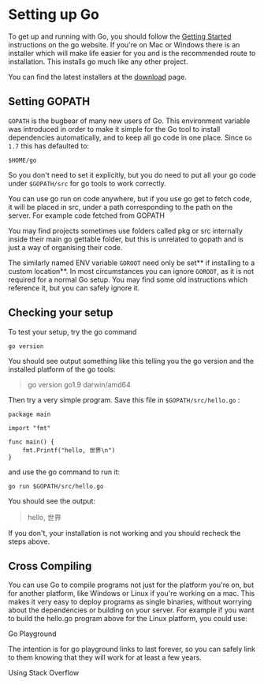 # Setting up Go

To get up and running with Go, you should follow the [Getting Started](https://golang.org/doc/install) instructions on the go website. If you're on Mac or Windows there is an installer which will make life easier for you and is the recommended route to installation. This installs go much like any other project.

You can find the latest installers at the [download](https://golang.org/dl/) page.

## Setting GOPATH

`GOPATH`  is the bugbear of many new users of Go. This environment variable was introduced in order to make it simple for the Go tool to install dependencies automatically, and to keep all go code in one place. Since `Go 1.7` this has defaulted to:

```
$HOME/go
```

So you don't need to set it explicitly, but you do need to put all your go code under `$GOPATH/src`  for go tools to work correctly.

You can use go run on code anywhere, but if you use go get to fetch code, it will be placed in src, under a path corresponding to the path on the server. For example code fetched from GOPATH

You may find projects sometimes use folders called pkg or src internally inside their main go gettable folder, but this is unrelated to gopath and is just a way of organising their code. 

The similarly named ENV variable `GOROOT`  need only be set** if installing to a custom location**. In most circumstances you can ignore `GOROOT`, as it is not required for a normal Go setup. You may find some old instructions which reference it, but you can safely ignore it. 

## Checking your setup

To test your setup, try the go command

```
go version
```

You should see output something like this telling you the go version and the installed platform of the go tools:

> go version go1.9 darwin/amd64

Then try a very simple program. Save this file in  `$GOPATH/src/hello.go` :

```
package main 

import "fmt"

func main() {
    fmt.Printf("hello, 世界\n")
}
```

and use the go command to run it:

```
go run $GOPATH/src/hello.go
```

You should see the output:

> hello, 世界

If you don't, your installation is not working and you should recheck the steps above.

## Cross Compiling

You can use Go to compile programs not just for the platform you're on, but for another platform, like Windows or Linux if you're working on a mac. This makes it very easy to deploy programs as single binaries, without worrying about the dependencies or building on your server. For example if you want to build the hello.go program above for the Linux platform, you could use:

Go Playground

The intention is for go playground links to last forever, so you can safely link to them knowing that they will work for at least a few years.

Using Stack Overflow

